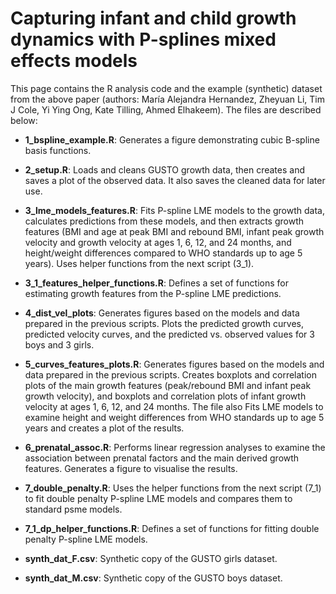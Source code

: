 # Capturing infant and child growth dynamics with P-splines mixed effects models

This page contains the R analysis code and the example (synthetic) dataset from the above paper (authors: María Alejandra Hernandez, Zheyuan Li, Tim J Cole, Yi Ying Ong, Kate Tilling, Ahmed Elhakeem). The files are described below:

- **1_bspline_example.R**: Generates a figure demonstrating cubic B-spline basis functions.

- **2_setup.R**: Loads and cleans GUSTO growth data, then creates and saves a plot of the observed data. It also saves the cleaned data for later use.

- **3_lme_models_features.R**: Fits P-spline LME models to the growth data, calculates predictions from these models, and then extracts  growth features (BMI and age at peak BMI and rebound BMI, infant peak growth velocity and growth velocity at ages 1, 6, 12, and 24 months, and height/weight differences compared to WHO standards up to age 5 years). Uses helper functions from the next script (3_1).

- **3_1_features_helper_functions.R**: Defines a set of functions for estimating growth features from the P-spline LME predictions.

- **4_dist_vel_plots**: Generates figures based on the models and data prepared in the previous scripts. Plots the predicted growth curves, predicted velocity curves, and the predicted vs. observed values for 3 boys and 3 girls.

- **5_curves_features_plots.R**: Generates figures based on the models and data prepared in the previous scripts. Creates boxplots and correlation plots of the main growth features (peak/rebound BMI and infant peak growth velocity), and boxplots and correlation plots of infant growth velocity at ages 1, 6, 12, and 24 months. The file also Fits LME models to examine height and weight differences from WHO standards up to age 5 years and creates a plot of the results.

- **6_prenatal_assoc.R**: Performs linear regression analyses to examine the association between prenatal factors and the main derived growth features. Generates a figure to visualise the results. 

- **7_double_penalty.R**: Uses the helper functions from the next script (7_1) to fit double penalty P-spline LME models and compares them to standard psme models.

- **7_1_dp_helper_functions.R**: Defines a set of functions for fitting double penalty P-spline LME models.

- **synth_dat_F.csv**: Synthetic copy of the GUSTO girls dataset.

- **synth_dat_M.csv**: Synthetic copy of the GUSTO boys dataset.
